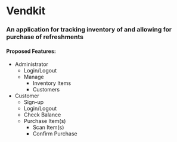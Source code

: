 # Vendkit

### An application for tracking inventory of and allowing for purchase of refreshments


#### Proposed Features:
* Administrator
  * Login/Logout
  * Manage
    * Inventory Items
    * Customers
* Customer
  * Sign-up
  * Login/Logout
  * Check Balance
  * Purchase Item(s)
    * Scan Item(s)
    * Confirm Purchase
